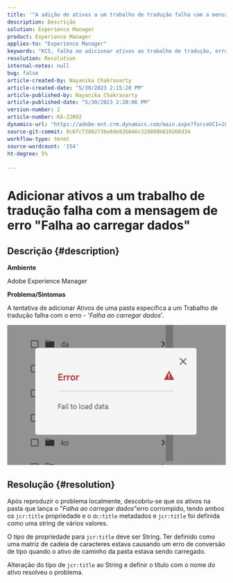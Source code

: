 ```yaml
---
title: '"A adição de ativos a um trabalho de tradução falha com a mensagem de erro "Falha ao carregar dados"'
description: Descrição
solution: Experience Manager
product: Experience Manager
applies-to: "Experience Manager"
keywords: "KCS, falha ao adicionar ativos ao trabalho de tradução, erro, falha ao carregar dados"
resolution: Resolution
internal-notes: null
bug: false
article-created-by: Nayanika Chakravarty
article-created-date: "5/30/2023 2:15:28 PM"
article-published-by: Nayanika Chakravarty
article-published-date: "5/30/2023 2:28:06 PM"
version-number: 2
article-number: KA-22092
dynamics-url: "https://adobe-ent.crm.dynamics.com/main.aspx?forceUCI=1&pagetype=entityrecord&etn=knowledgearticle&id=52ca7d67-f4fe-ed11-8f6e-6045bd006295"
source-git-commit: 8c6fc7380273be8de826646c328809b610268d34
workflow-type: tm+mt
source-wordcount: '154'
ht-degree: 5%

---
```


# Adicionar ativos a um trabalho de tradução falha com a mensagem de erro &quot;Falha ao carregar dados&quot;

## Descrição {#description}


<b>Ambiente</b>

Adobe Experience Manager

<b>Problema/Sintomas</b>

A tentativa de adicionar Ativos de uma pasta específica a um Trabalho de tradução falha com o erro - &#39;*Falha ao carregar dados*&#39;.

![](assets/___54ca7d67-f4fe-ed11-8f6e-6045bd006295___.png)


## Resolução {#resolution}


Após reproduzir o problema localmente, descobriu-se que os ativos na pasta que lança o &quot;*Falha ao carregar dados*&quot;erro corrompido, tendo ambos os `jcr:title` propriedade e o `dc:title` metadados e `jcr:title` foi definida como uma string de vários valores.

O tipo de propriedade para `jcr:title` deve ser String. Ter definido como uma matriz de cadeia de caracteres estava causando um erro de conversão de tipo quando o ativo de caminho da pasta estava sendo carregado.

Alteração do tipo de `jcr:title` ao String e definir o título com o nome do ativo resolveu o problema.

